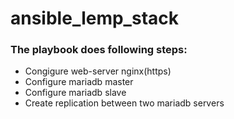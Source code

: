 # ansible_lemp_stack
### The playbook does following steps:

* Congigure web-server nginx(https)
* Configure mariadb master
* Configure mariadb slave
* Create replication between two mariadb servers